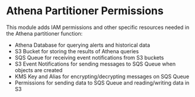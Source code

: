 # Athena Partitioner Permissions
This module adds IAM permissions and other specific resources needed in the Athena partitioner function:
  * Athena Database for querying alerts and historical data
  * S3 Bucket for storing the results of Athena queries
  * SQS Queue for receiving event notifications from S3 buckets
  * S3 Event Notifications for sending messages to SQS Queue when objects are created
  * KMS Key and Alias for encrypting/decrypting messages on SQS Queue
  * Permissions for sending data to SQS Queue and reading/writing data in S3
